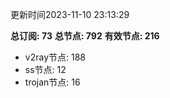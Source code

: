 更新时间2023-11-10 23:13:29

**总订阅: 73**
**总节点: 792**
**有效节点: 216**
- v2ray节点: 188
- ss节点: 12
- trojan节点: 16
